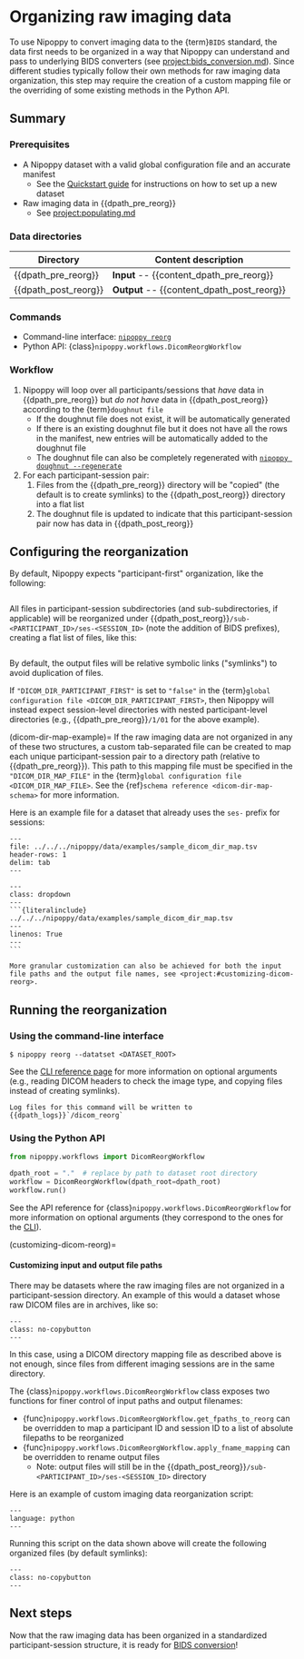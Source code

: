 # Organizing raw imaging data

To use Nipoppy to convert imaging data to the {term}`BIDS` standard, the data first needs to be organized in a way that Nipoppy can understand and pass to underlying BIDS converters (see <project:bids_conversion.md>). Since different studies typically follow their own methods for raw imaging data organization, this step may require the creation of a custom mapping file or the overriding of some existing methods in the Python API.

## Summary

### Prerequisites

- A Nipoppy dataset with a valid global configuration file and an accurate manifest
    - See the [Quickstart guide](../quickstart.md) for instructions on how to set up a new dataset
- Raw imaging data in {{dpath_pre_reorg}}
    - See <project:populating.md>

### Data directories

| Directory | Content description |
|---|---|
| {{dpath_pre_reorg}} | **Input** -- {{content_dpath_pre_reorg}} |
| {{dpath_post_reorg}} | **Output** -- {{content_dpath_post_reorg}} |

### Commands

- Command-line interface: [`nipoppy reorg`](<project:../cli_reference/reorg.md>)
- Python API: {class}`nipoppy.workflows.DicomReorgWorkflow`

### Workflow

1. Nipoppy will loop over all participants/sessions that *have* data in {{dpath_pre_reorg}} but *do not have* data in {{dpath_post_reorg}} according to the {term}`doughnut file`
    - If the doughnut file does not exist, it will be automatically generated
    - If there is an existing doughnut file but it does not have all the rows in the manifest, new entries will be automatically added to the doughnut file
    - The doughnut file can also be completely regenerated with [`nipoppy doughnut --regenerate`](../cli_reference/doughnut.md)
2. For each participant-session pair:
    1. Files from the {{dpath_pre_reorg}} directory will be "copied" (the default is to create symlinks) to the {{dpath_post_reorg}} directory into a flat list
    2. The doughnut file is updated to indicate that this participant-session pair now has data in {{dpath_post_reorg}}

## Configuring the reorganization

By default, Nipoppy expects "participant-first" organization, like the following:
```{literalinclude} ./inserts/default_dicom_reorg-before.txt
```

All files in participant-session subdirectories (and sub-subdirectories, if applicable) will be reorganized under {{dpath_post_reorg}}`/sub-<PARTICIPANT_ID>/ses-<SESSION_ID>` (note the addition of BIDS prefixes), creating a flat list of files, like this:
```{literalinclude} ./inserts/default_dicom_reorg-after.txt
```

By default, the output files will be relative symbolic links ("symlinks") to avoid duplication of files.

If `"DICOM_DIR_PARTICIPANT_FIRST"` is set to `"false"` in the {term}`global configuration file <DICOM_DIR_PARTICIPANT_FIRST>`, then Nipoppy will instead expect session-level directories with nested participant-level directories (e.g., {{dpath_pre_reorg}}`/1/01` for the above example).

(dicom-dir-map-example)=
If the raw imaging data are not organized in any of these two structures, a custom tab-separated file can be created to map each unique participant-session pair to a directory path (relative to {{dpath_pre_reorg}}). This path to this mapping file must be specified in the `"DICOM_DIR_MAP_FILE"` in the {term}`global configuration file <DICOM_DIR_MAP_FILE>`. See the {ref}`schema reference <dicom-dir-map-schema>` for more information.

Here is an example file for a dataset that already uses the `ses-` prefix for sessions:

```{csv-table}
---
file: ../../../nipoppy/data/examples/sample_dicom_dir_map.tsv
header-rows: 1
delim: tab
---
```

````{admonition} Raw content of the example DICOM directory mapping file
---
class: dropdown
---
```{literalinclude} ../../../nipoppy/data/examples/sample_dicom_dir_map.tsv
---
linenos: True
---
```
````

```{note}
More granular customization can also be achieved for both the input file paths and the output file names, see <project:#customizing-dicom-reorg>.
```

## Running the reorganization

### Using the command-line interface

```console
$ nipoppy reorg --datatset <DATASET_ROOT>
```

See the [CLI reference page](<project:../cli_reference/reorg.md>) for more information on optional arguments (e.g., reading DICOM headers to check the image type, and copying files instead of creating symlinks).

```{note}
Log files for this command will be written to {{dpath_logs}}`/dicom_reorg`
```

### Using the Python API

```python
from nipoppy.workflows import DicomReorgWorkflow

dpath_root = "."  # replace by path to dataset root directory
workflow = DicomReorgWorkflow(dpath_root=dpath_root)
workflow.run()
```

See the API reference for {class}`nipoppy.workflows.DicomReorgWorkflow` for more information on optional arguments (they correspond to the ones for the [CLI](<project:../cli_reference/reorg.md>)).

(customizing-dicom-reorg)=
#### Customizing input and output file paths

There may be datasets where the raw imaging files are not organized in a participant-session directory. An example of this would a dataset whose raw DICOM files are in archives, like so:
```{literalinclude} ./inserts/custom_dicom_reorg-before.txt
---
class: no-copybutton
---
```

In this case, using a DICOM directory mapping file as described above is not enough, since files from different imaging sessions are in the same directory.

The {class}`nipoppy.workflows.DicomReorgWorkflow` class exposes two functions for finer control of input paths and output filenames:
- {func}`nipoppy.workflows.DicomReorgWorkflow.get_fpaths_to_reorg` can be overridden to map a participant ID and session ID to a list of absolute filepaths to be reorganized
- {func}`nipoppy.workflows.DicomReorgWorkflow.apply_fname_mapping` can be overridden to rename output files
  - Note: output files will still be in the {{dpath_post_reorg}}`/sub-<PARTICIPANT_ID>/ses-<SESSION_ID>` directory

Here is an example of custom imaging data reorganization script:
```{literalinclude} ./inserts/custom_dicom_reorg.py
---
language: python
---
```

Running this script on the data shown above will create the following organized files (by default symlinks):
```{literalinclude} ./inserts/custom_dicom_reorg-after.txt
---
class: no-copybutton
---
```

## Next steps

Now that the raw imaging data has been organized in a standardized participant-session structure, it is ready for [BIDS conversion](./bids_conversion.md)!
